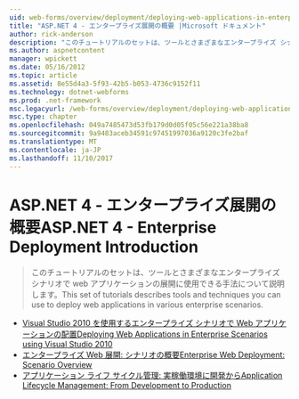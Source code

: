 ```yaml
---
uid: web-forms/overview/deployment/deploying-web-applications-in-enterprise-scenarios/index
title: "ASP.NET 4 - エンタープライズ展開の概要 |Microsoft ドキュメント"
author: rick-anderson
description: "このチュートリアルのセットは、ツールとさまざまなエンタープライズ シナリオで web アプリケーションの展開に使用できる手法について説明します。"
ms.author: aspnetcontent
manager: wpickett
ms.date: 05/16/2012
ms.topic: article
ms.assetid: 8e55d4a3-5f93-42b5-b053-4736c9152f11
ms.technology: dotnet-webforms
ms.prod: .net-framework
msc.legacyurl: /web-forms/overview/deployment/deploying-web-applications-in-enterprise-scenarios
msc.type: chapter
ms.openlocfilehash: 049a7485473d53fb179d0d05f05c56e221a38ba8
ms.sourcegitcommit: 9a9483aceb34591c97451997036a9120c3fe2baf
ms.translationtype: MT
ms.contentlocale: ja-JP
ms.lasthandoff: 11/10/2017
---
```

<a name="aspnet-4---enterprise-deployment-introduction"></a><span data-ttu-id="af561-103">ASP.NET 4 - エンタープライズ展開の概要</span><span class="sxs-lookup"><span data-stu-id="af561-103">ASP.NET 4 - Enterprise Deployment Introduction</span></span>
====================
> <span data-ttu-id="af561-104">このチュートリアルのセットは、ツールとさまざまなエンタープライズ シナリオで web アプリケーションの展開に使用できる手法について説明します。</span><span class="sxs-lookup"><span data-stu-id="af561-104">This set of tutorials describes tools and techniques you can use to deploy web applications in various enterprise scenarios.</span></span>


- [<span data-ttu-id="af561-105">Visual Studio 2010 を使用するエンタープライズ シナリオで Web アプリケーションの配置</span><span class="sxs-lookup"><span data-stu-id="af561-105">Deploying Web Applications in Enterprise Scenarios using Visual Studio 2010</span></span>](deploying-web-applications-in-enterprise-scenarios.md)
- [<span data-ttu-id="af561-106">エンタープライズ Web 展開: シナリオの概要</span><span class="sxs-lookup"><span data-stu-id="af561-106">Enterprise Web Deployment: Scenario Overview</span></span>](enterprise-web-deployment-scenario-overview.md)
- [<span data-ttu-id="af561-107">アプリケーション ライフ サイクル管理: 実稼働環境に開発から</span><span class="sxs-lookup"><span data-stu-id="af561-107">Application Lifecycle Management: From Development to Production</span></span>](application-lifecycle-management-from-development-to-production.md)
